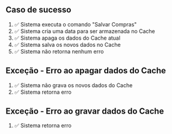## Caso de sucesso
1. ✅ Sistema executa o comando "Salvar Compras"
2. ✅ Sistema cria uma data para ser armazenada no Cache
3. ✅ Sistema apaga os dados do Cache atual
4. ✅ Sistema salva os novos dados no Cache
5. ✅ Sistema não retorna nenhum erro

## Exceção - Erro ao apagar dados do Cache
1. ✅ Sistema não grava os novos dados do Cache
2. ✅ Sistema retorna erro

## Exceção - Erro ao gravar dados do Cache
1. ✅ Sistema retorna erro

